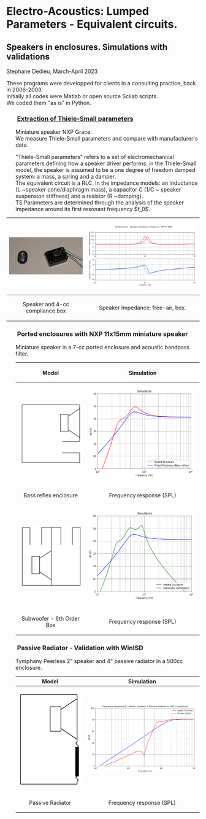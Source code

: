 # Electro-Acoustics: Lumped Parameters - Equivalent circuits. 
## Speakers in enclosures. Simulations with validations

Stephane Dedieu, March-April 2023

These programs were developped for clients in a consulting practice, back in 2006-2009. <br> 
Initially all codes were Matlab or open source Scilab scripts. <br>
We coded them "as is" in Python.  


### <ul> [Extraction of Thiele-Small parameters](https://github.com/DrStef/Electroacoustics/blob/main/Aspects_of_Electro-Acoustics-TS_Parameters_NXP_Grace_v1.ipynb) </ul>






<ul> Miniature speaker NXP Grace. <br> We measure Thiele-Small parameters and compare with manufacturer's data. </ul>

<ul> "Thiele-Small parameters" refers to a set of electromechanical parameters defining how a speaker driver performs:
in the Thiele-Small model, the speaker is assumed to be a one degree of freedom damped system: a mass, a spring and a damper. <br>
The equivalent circuit is a RLC. In the impedance models: an inductance (L ~speaker cone/diaphragm mass), a capacitor C (1/C ~ speaker suspension stiffness) and a resistor (R ~damping). <br>
TS Parameters are determined through the analysis of the speaker impedance around its first resonant frequency $f_0$. </ul>

| <p align="center"> <img src="TS_ComplianceBox.png" width="200"  /> </p> | <p align="center"> <img src="TS_Impedance.png" width="350"  /> </p> |
| ---             | ---         | 
| <p align="center"> Speaker and 4-cc compliance box  </p>  |  <p align="center"> Speaker Impedance: free-air, box.  </p>  |



### <ul> Ported enclosures with NXP 11x15mm miniature speaker </ul>

<ul> Miniature speaker in a 7-cc ported enclosure and acoustic bandpass filter.  </ul>  

<ul>
 
| <p align="center"><b> Model </b></p>            | <p align="center"><b> Simulation </b></p>  | 
| :--- | :--- | 
| <p align="center"> <img src="BassReflexBox.png" width="200"  /> </p> | <p align="center"> <img src="Speaker11x15mmBR050_sim.png" width="350"  /> </p> |
|  <p align="center"> Bass reflex enclosure </p>  |     <p align="center"> Frequency response (SPL)   </p>            |
| <p align="center"> <img src="6thOrderBox.png" width="200"  /> </p>  |   <p align="center"> <img src="Speaker11x15mmBandPass050_sim.png" width="350"  /> </p>    |
|  <p align="center"> Subwoofer - 6th Order Box </p> |  <p align="center"> Frequency response (SPL)   </p>       |

</ul>



### <ul> Passive Radiator - Validation with WinISD </ul>

<ul> Tymphany Peerless 2" speaker and 4" passive radiator in a 500cc enclosure.   </ul>

<ul>
 
| Model           |  Simulation | 
| ---             | ---         | 
| <p align="center"> <img src="PassiveRadiatorBox.png" width="200"  /> </p> | <p align="center"> <img src="Peerless_PR_SPL_Sim.png" width="350"  /> </p> |
| <p align="center"> Passive Radiator  </p>  |  <p align="center"> Frequency response (SPL)  </p>  |

</ul>






